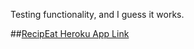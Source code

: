 Testing functionality, and I guess it works.

##[RecipEat Heroku App Link](https://recipeat-01.herokuapp.com/)